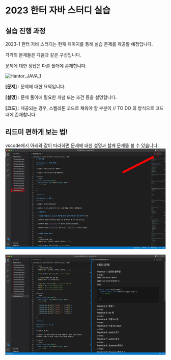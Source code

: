 # 2023 한터 자바 스터디 실습

## 실습 진행 과정

2023-1 한터 자바 스터디는 현재 페이지를 통해 실습 문제를 제공할 예정입니다.

각각의 문제들은 다음과 같은 구성입니다.

문제에 대한 정답은 다른 폴더에 존재합니다.

<img width="750" alt="Hantor_JAVA_1" src="https://user-images.githubusercontent.com/107465938/224557473-f4dee606-a810-47d1-b3fd-8aecb8fb3b16.png">

**[문제]** : 문제에 대한 요약입니다.

**[설명]** : 문제 풀이에 필요한 개념 또는 조건 등을 설명합니다.

**[코드]** : 제공되는 경우, 스켈레톤 코드로 채워야 할 부분이 // TO DO 의 방식으로 코드 내에 존재합니다.

<h2> 리드미 편하게 보는 법!</h2>

vscode에서 아래와 같이 따라하면 문제에 대한 설명과 함께 문제를 볼 수 있습니다.![1691648012136](image/README/1691648012136.png)

![1691648031301](image/README/1691648031301.png)
